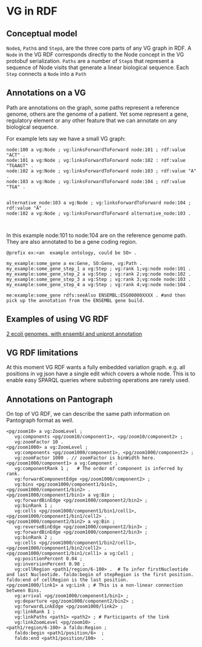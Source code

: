 # VG in RDF

## Conceptual model

`Node`s, `Path`s and `Step`s, are the three core parts of any VG graph in RDF.
A `Node` in the VG RDF corresponds directly to the Node concept in the VG protobuf serialization.
`Paths` are a number of `Step`s that represent a sequence of Node visits that generate a linear biological sequence.
Each `Step` connects a `Node` into a `Path`



## Annotations on a VG

Path are annotations on the graph, some paths represent a reference genome, others are the genome of a patient.
Yet some represent a gene, regulatory element or any other feature that we can annotate on any biological sequence.

For example lets say we have a small VG graph:

```turtle
node:100 a vg:Node ; vg:linksForwardToForward node:101 ; rdf:value "ACT" .
node:101 a vg:Node ; vg:linksForwardToForward node:102 : rdf:value "TGAAGT" .
node:102 a vg:Node ; vg:linksForwardToForward node:103 ; rdf:value "A" .
node:103 a vg:Node ; vg:linksForwardToForward node:104 ; rdf:value "TGA" .


alternative_node:103 a vg:Node ; vg:linksForwardToForward node:104 ; rdf:value "A" .
node:102 a vg:Node ; vg:linksForwardToForward alternative_node:103 .



```
In this example node:101 to node:104 are on the reference genome path.
They are also annotated to be a gene coding region.

```turtle
@prefix ex:<an  example ontology, could be SO> .

my_example:some_gene a ex:Gene, SO:Gene, vg:Path .
my_example:some_gene_step_1 a vg:Step ; vg:rank 1;vg:node node:101 .
my_example:some_gene_step_2 a vg:Step ; vg:rank 2;vg:node node:102 .
my_example:some_gene_step_3 a vg:Step ; vg:rank 3;vg:node node:103 .
my_example:some_gene_step_4 a vg:Step ; vg:rank 4;vg:node node:104 .

me:example:some_gene rdfs:seeAlso ENSEMBL:ESG00000XXXX . #and then pick up the annotation from the ENSEMBL gene build.
```

## Examples of using VG RDF

[2 ecoli genomes, with ensembl and uniprot annotation](/vgteam/vg/wiki/VG-RDF,-the-Ensembl-bacteria-E.-coli-genome-hack-attack)

## VG RDF limitations

At this moment VG RDF wants a fully embedded variation graph. e.g. all positions in vg json have a single edit which covers a whole node. This is to enable easy SPARQL queries where substring operations are rarely used.


## Annotations on Pantograph

On top of VG RDF, we can describe the same path information on Pantograph format as well.

```ttl
<pg/zoom10> a vg:ZoomLevel ;
   vg:components <pg/zoom10/component1>, <pg/zoom10/component2> ;
   vg:zoomFactor 10 .
<pg/zoom1000> a vg:ZoomLevel ;
   vg:components <pg/zoom1000/component1>, <pg/zoom1000/component2> ;
   vg:zoomFactor 1000 . // zoomFactor is binWidth here.
<pg/zoom1000/component1> a vg:Component ;
   vg:componentRank 1 ;   # The order of component is inferred by rank.
   vg:forwardComponentEdge <pg/zoom1000/component2> ;
   vg:bins <pg/zoom1000/component1/bin1>, <pg/zoom1000/component1/bin2> .
<pg/zoom1000/component1/bin1> a vg:Bin ;
   vg:forwardBinEdge <pg/zoom1000/component2/bin2> ;
   vg:binRank 1 ;
   vg:cells <pg/zoom1000/component1/bin1/cell1>, <pg/zoom1000/component1/bin1/cell2> .
<pg/zoom1000/component2/bin2> a vg:Bin ;
   vg:reverseBinEdge <pg/zoom1000/component2/bin3> ;
   vg:forwardBinEdge <pg/zoom1000/component2/bin3> ;
   vg:binRank 2 ;
   vg:cells <pg/zoom1000/component1/bin2/cell1>, <pg/zoom1000/component1/bin2/cell2> .
<pg/zoom1000/component1/bin1/cell1> a vg:Cell ;
   vg:positionPercent 0.04 ;
   vg:inversionPercent 0.98 ;
   vg:cellRegion <path1/region/6-100> .  # To infer firstNucleotide and last Nucleotide. faldo:begin of stepRegion is the first position. faldo:end of cellRegion is the last position.
<pg/zoom1000/link1> a vg:Link ; # This is a non-linear connection between Bins.
   vg:arrival <pg/zoom1000/component1/bin1> ;
   vg:departure <pg/zoom1000/component2/bin2> ;
   vg:forwardLinkEdge <pg/zoom1000/link2> ;
   vg:linkRank 1 ;
   vg:linkPaths <path1> <path2> ; # Participants of the link
   vg:linkZoomLevel <pg/zoom10> .
<path1/region/6-100> a faldo:Region ;
   faldo:begin <path1/position/6>  ;
   faldo:end <path1/position/100>  .
```
